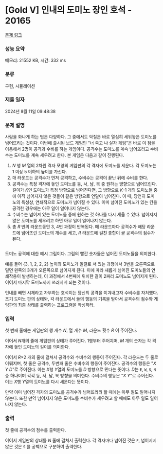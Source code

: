 # [Gold V] 인내의 도미노 장인 호석 - 20165 

[문제 링크](https://www.acmicpc.net/problem/20165) 

### 성능 요약

메모리: 21552 KB, 시간: 332 ms

### 분류

구현, 시뮬레이션

### 제출 일자

2024년 8월 11일 09:48:38

### 문제 설명

<p>사람을 화나게 하는 법은 다양하다. 그 중에서도 악질은 바로 열심히 세워놓은 도미노를 넘어뜨리는 것이다. 이번에 출시된 보드 게임인 "너 죽고 나 살자 게임"은 바로 이 점을 이용해서 2명이 공격과 수비를 하는 게임이다. 공격수는 도미노를 계속 넘어뜨리고 수비수는 도미노를 계속 세우려고 한다. 본 게임은 다음과 같이 진행된다.</p>

<ol>
	<li><em>N </em>행 <em>M </em>열의 2차원 격자 모양의 게임판의 각 격자에 도미노를 세운다. 각 도미노는 1 이상 5 이하의 높이를 가진다.</li>
	<li>매 라운드는 공격수가 먼저 공격하고, 수비수는 공격이 끝난 뒤에 수비를 한다.</li>
	<li>공격수는 특정 격자에 놓인 도미노를 동, 서, 남, 북 중 원하는 방향으로 넘어뜨린다. 길이가 <em>K</em>인 도미노가 특정 방향으로 넘어진다면, 그 방향으로 <em>K</em>-1 개의 도미노들 중에 아직 넘어지지 않은 것들이 같은 방향으로 연달아 넘어진다. 이 때, 당연히 도미노의 특성상, 연쇄적으로 도미노가 넘어질 수 있다. 이미 넘어진 도미노가 있는 칸을 공격한 경우에는 아무 일이 일어나지 않는다.</li>
	<li>수비수는 넘어져 있는 도미노들 중에 원하는 것 하나를 다시 세울 수 있다. 넘어지지 않은 도미노를 세우려고 하면 아무 일이 일어나지 않는다.</li>
	<li>총 <em>R</em> 번의 라운드동안 3, 4번 과정이 반복된다. 매 라운드마다 공격수가 해당 라운드에 넘어뜨린 도미노의 개수를 세고, <em>R </em>라운드에 걸친 총합이 곧 공격수의 점수가 된다.</li>
</ol>

<p style="text-align: center;"><img alt="" src="https://upload.acmicpc.net/3a4746db-2d7a-47bb-9f13-ddbac18d032e/-/crop/229x194/0,587/-/preview/"></p>

<p>도미노 공격에 대한 예시 그림이다. 그림의 빨간 숫자들은 넘어진 도미노들을 의미한다.</p>

<p>예를 들어 {3, 1, 2, 2, 2} 높이의 도미노가 일렬로 서 있는 과정에서 3번을 오른쪽으로 밀면 왼쪽의 3개가 오른쪽으로 넘어지게 된다. 이에 따라 새롭게 넘어진 도미노들의 연쇄작용이 발생하는데, 이 과정에서 4번째에 위치한 길이 2짜리 도미노도 넘어지게 된다. 이어서 마지막 도미노까지 쓰러지게 되는 것이다.</p>

<p>인내를 빼면 시체라고 자부하는 호석이는 당신의 공격을 이겨내고자 수비수를 자처했다. 초기 도미노 판의 상태와, 각 라운드에서 둘의 행동의 기록을 받아서 공격수의 점수와 게임판의 최종 상태를 출력하는 프로그램을 작성하라.</p>

### 입력 

 <p>첫 번째 줄에는 게임판의 행 개수 <em>N</em>, 열 개수 <em>M</em>, 라운드 횟수 <em>R </em>이 주어진다.</p>

<p>이어서 <em>N</em>개의 줄에 게임판의 상태가 주어진다. 1행부터 주어지며, <em>M </em>개의 숫자는 각 격자에 놓인 도미노의 길이를 의미한다.</p>

<p>이어서 <em>R</em>×2 개의 줄에 걸쳐서 공격수와 수비수의 행동이 주어진다. 각 라운드는 두 줄로 이뤄지며, 첫 줄은 공격수, 두번째 줄은 수비수의 행동이 주어진다. 공격수의 행동은 "<em>X Y D</em>"로 주어진다. 이는 <em>X</em>행 <em>Y</em>열의 도미노를 <em>D</em> 방향으로 민다는 뜻이다. <em>D</em>는 <code>E</code>, <code>W</code>, <code>S</code>, <code>N</code> 중 하나이며 각각 동, 서, 남, 북 방향을 의미한다. 수비수의 행동은 "<em>X Y</em>"로 주어진다. 이는 <em>X</em>행 <em>Y</em>열의 도미노를 다시 세운다는 뜻이다.</p>

<p>만약 이미 넘어진 격자의 도미노를 공격수가 넘어뜨리려 할 때에는 아무 일도 일어나지 않는다. 또한 만약 넘어지지 않은 도미노를 수비수가 세우려고 할 때에도 아무 일도 일어나지 않는다.</p>

### 출력 

 <p>첫 줄에 공격수의 점수를 출력한다.</p>

<p>이어서 게임판의 상태를 <em>N</em> 줄에 걸쳐서 출력한다. 각 격자마다 넘어진 것은 <code>F</code>, 넘어지지 않은 것은 <code>S</code> 를 공백으로 구분하여 출력한다.</p>

